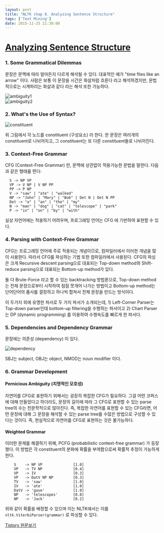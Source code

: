 ```yaml
---
layout: post
title: "NLTK chap 8. Analyzing Sentence Structure"
tags: ['Text Mining']
date: 2015-11-25 21:30:00
---
```

# [Analyzing Sentence Structure](http://www.nltk.org/book/ch08.html)

### 1\. Some Grammatical Dilemmas

문장은 문맥에 따라 얼마든지 다르게 해석될 수 있다. 대표적인 예가 "time flies like an arrow" 이다. 사람은 보통 이 문장을 시간은 화살처럼 흐른다 라고 해석하겠지만, 문법적으로는 시계파리는 화살과 같다 라는 해석 또한 가능하다.

![ambiguity1](http://www.nltk.org/book/tree_images/ch08-tree-1.png)   
![ambiguity2](http://www.nltk.org/book/tree_images/ch08-tree-2.png)

### 2\. What's the Use of Syntax?

![constituent](http://www.nltk.org/book/tree_images/ch08-tree-3.png)

위 그림에서 각 노드를 constituent (구성요소) 라 한다. 한 문장은 여러개의 constituent로 나뉘어지고, 그 constituent는 또 다른 constituent들로 나뉘어진다. 

### 3\. Context-Free Grammar

CFG (Context-Free Grammar) 란, 문맥에 상관없이 적용가능한 문법을 말한다. 다음과 같은 형태를 띈다:
    
    
      S -> NP VP
      VP -> V NP | V NP PP
      PP -> P NP
      V -> "saw" | "ate" | "walked"
      NP -> "John" | "Mary" | "Bob" | Det N | Det N PP
      Det -> "a" | "an" | "the" | "my"
      N -> "man" | "dog" | "cat" | "telescope" | "park"
      P -> "in" | "on" | "by" | "with"

실상 자연어에는 적용하기 어려우며, 프로그래밍 언어는 CFG 에 기반하여 표현할 수 있다.

### 4\. Parsing with Context-Free Grammar

CFG는 프로그래밍 언어에 주로 적용되는 개념이므로, 컴파일러에서 이러한 개념을 많이 사용한다. 따라서 CFG를 파싱하는 기법 또한 컴파일러에서 사용된다. CFG의 파싱은 크게 Recursive descent parsing으로 대표되는 Top-down method와 Shift-reduce parsing으로 대표되는 Bottom-up method가 있다. 

둘 다 Brute-Force 라고 할 수 있는 backtracking 방법론으로, Top-down method는 전체 문장으로부터 시작하여 점점 쪼개어 나가는 방법이고 Bottom-up method는 단어단어의 품사를 결정하고 하나씩 합쳐서 전체 문장을 만드는 방식이다.

이 두가지 외에 유명한 파서로 두 가지 파서가 소개되는데, 1) Left-Corner Parser는 Top-down parser인데 bottom-up filtering을 수행하는 파서이고 2) Chart Parser는 DP (dynamic programming) 를 이용하여 수행속도를 빠르게 한 파서다.

### 5\. Dependencies and Dependency Grammar

문장에는 의존성 (dependency) 이 있다.

![dependency](http://www.nltk.org/images/depgraph0.png)

SBJ는 subject, OBJ는 object, NMOD는 noun modifier 이다.

### 6\. Grammar Development

#### Pernicious Ambiguity (치명적인 모호성)

자연어를 CFG로 표현하기 위해서는 굉장히 복잡한 CFG가 필요하다. 그걸 어떤 코퍼스에 대해 만들었다고 하더라도, 문장의 길이에 따라 그 CFG로 표현할 수 있는 parse tree의 수는 천문학적으로 많아진다. 즉, 복잡한 자연어를 표현할 수 있는 CFG라면, 어떤 문장에 대해 그 문장을 해석할 수 있는 parse tree를 수많은 방법으로 구성할 수 있다는 것이다. 즉, 현실적으로 자연어를 CFG로 표현하는 것은 불가능하다.

#### Weighted Grammar

이러한 문제를 해결하기 위해, PCFG (probabilistic context-free grammar) 가 등장했다. 이 방법은 각 constituent의 분화에 확률을 부여함으로써 확률적 추정이 가능하게 한다.
    
    
        S    -> NP VP              [1.0]
        VP   -> TV NP              [0.4]
        VP   -> IV                 [0.3]
        VP   -> DatV NP NP         [0.3]
        TV   -> 'saw'              [1.0]
        IV   -> 'ate'              [1.0]
        DatV -> 'gave'             [1.0]
        NP   -> 'telescopes'       [0.8]
        NP   -> 'Jack'             [0.2]

위와 같이 확률을 배정할 수 있으며 이는 NLTK에서는 이를 `nltk.ViterbiParser(grammar)` 로 파싱할 수 있다.


[Tistory 원문보기](http://khanrc.tistory.com/130)
